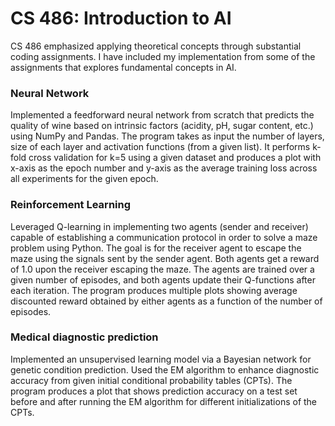 # CS 486: Introduction to AI

CS 486 emphasized applying theoretical concepts through substantial coding assignments. I have included my implementation from some of the assignments that explores fundamental concepts in AI. 

### Neural Network
Implemented a feedforward neural network from scratch that predicts the quality of wine based on intrinsic factors (acidity, pH, sugar content, etc.) using NumPy and Pandas. The program takes as input the number of layers, size of each layer and activation functions (from a given list). It performs k-fold cross validation for k=5 using a given dataset and produces a plot with x-axis as the epoch number and y-axis as the average training loss across all experiments for the given epoch.

### Reinforcement Learning
Leveraged Q-learning in implementing two agents (sender and receiver) capable of establishing a communication protocol in order to solve a maze problem using Python. The goal is for the receiver agent to escape the maze using the signals sent by the sender agent. Both agents get a reward of 1.0 upon the receiver escaping the maze. The agents are trained over a given number of episodes, and both agents update their Q-functions after each iteration. The program produces multiple plots showing average discounted reward obtained by either agents as a function of the number of episodes.

### Medical diagnostic prediction
Implemented an unsupervised learning model via a Bayesian network for genetic condition prediction. Used the EM algorithm to enhance diagnostic accuracy from given initial conditional probability tables (CPTs). The program produces a plot that shows prediction accuracy on a test set before and after running the EM algorithm for different initializations of the CPTs.
